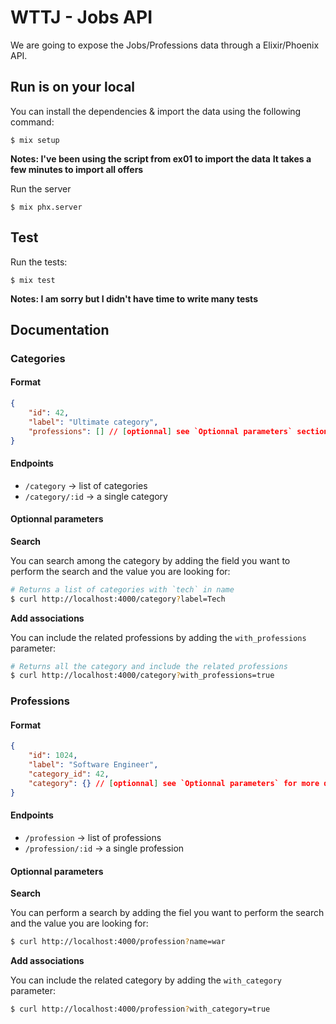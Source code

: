 # WTTJ - Jobs API

We are going to expose the Jobs/Professions data through a Elixir/Phoenix API.

## Run is on your local


You can install the dependencies & import the data using the following command:
```shell
$ mix setup
```
**Notes: I've been using the script from ex01 to import the data**
**It takes a few minutes to import all offers**

Run the server
```shell
$ mix phx.server
```

## Test

Run the tests:
```
$ mix test
```
**Notes: I am sorry but I didn't have time to write many tests**

## Documentation

### Categories

#### Format
```json
{
    "id": 42,
    "label": "Ultimate category",
    "professions": [] // [optionnal] see `Optionnal parameters` section for more details
}
```

#### Endpoints

- `/category` -> list of categories
- `/category/:id` -> a single category

#### Optionnal parameters

**Search**

You can search among the category by adding the field you want to perform the search and the value you are looking for:
```bash
# Returns a list of categories with `tech` in name
$ curl http://localhost:4000/category?label=Tech
```

**Add associations**

You can include the related professions by adding the `with_professions` parameter:
```bash
# Returns all the category and include the related professions
$ curl http://localhost:4000/category?with_professions=true
```

### Professions

#### Format
```json
{
    "id": 1024,
    "label": "Software Engineer",
    "category_id": 42,
    "category": {} // [optionnal] see `Optionnal parameters` for more details
}
```

#### Endpoints

- `/profession` -> list of professions
- `/profession/:id` -> a single profession

#### Optionnal parameters

**Search**

You can perform a search by adding the fiel you want to perform the search and the value you are looking for:
```bash
$ curl http://localhost:4000/profession?name=war
```

**Add associations**

You can include the related category by adding the `with_category` parameter:
```bash
$ curl http://localhost:4000/profession?with_category=true
```
